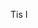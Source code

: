 Tis I

<!---
Spilsed/Spilsed is a ✨ special ✨ repository because its `README.md` (this file) appears on your GitHub profile.
You can click the Preview link to take a look at your changes.
--->
